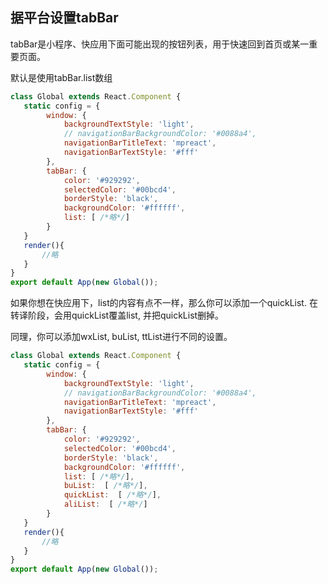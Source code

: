 ## 据平台设置tabBar

tabBar是小程序、快应用下面可能出现的按钮列表，用于快速回到首页或某一重要页面。

默认是使用tabBar.list数组

```javascript
class Global extends React.Component {
   static config = {
	    window: {
	        backgroundTextStyle: 'light',
	        // navigationBarBackgroundColor: '#0088a4',
	        navigationBarTitleText: 'mpreact',
	        navigationBarTextStyle: '#fff'
	    },
	    tabBar: {
	        color: '#929292',
	        selectedColor: '#00bcd4',
	        borderStyle: 'black',
	        backgroundColor: '#ffffff',
	        list: [ /*略*/]
        }
   }
   render(){
       //略
   }
}
export default App(new Global());
```

如果你想在快应用下，list的内容有点不一样，那么你可以添加一个quickList. 在转译阶段，会用quickList覆盖list, 并把quickList删掉。

同理，你可以添加wxList, buList, ttList进行不同的设置。


```javascript
class Global extends React.Component {
   static config = {
	    window: {
	        backgroundTextStyle: 'light',
	        // navigationBarBackgroundColor: '#0088a4',
	        navigationBarTitleText: 'mpreact',
	        navigationBarTextStyle: '#fff'
	    },
	    tabBar: {
	        color: '#929292',
	        selectedColor: '#00bcd4',
	        borderStyle: 'black',
	        backgroundColor: '#ffffff',
	        list: [ /*略*/],
            buList:  [ /*略*/],
            quickList:  [ /*略*/],
            aliList:  [ /*略*/]
        }
   }
   render(){
       //略
   }
}
export default App(new Global());
```